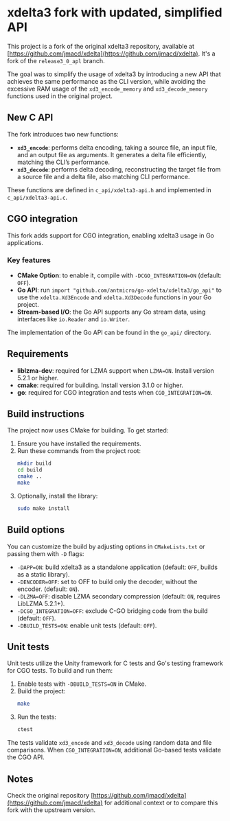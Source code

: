 # xdelta3 fork with updated, simplified API

This project is a fork of the original xdelta3 repository, available at [https://github.com/jmacd/xdelta](https://github.com/jmacd/xdelta).
It's a fork of the `release3_0_apl` branch.

The goal was to simplify the usage of xdelta3 by introducing a new API that achieves the same performance as the CLI version, while avoiding the excessive RAM usage of the `xd3_encode_memory` and `xd3_decode_memory` functions used in the original project.

## New C API

The fork introduces two new functions:
- **`xd3_encode`**: performs delta encoding, taking a source file, an input file, and an output file as arguments. It generates a delta file efficiently, matching the CLI’s performance.
- **`xd3_decode`**: performs delta decoding, reconstructing the target file from a source file and a delta file, also matching CLI performance.

These functions are defined in `c_api/xdelta3-api.h` and implemented in `c_api/xdelta3-api.c`.

## CGO integration

This fork adds support for CGO integration, enabling xdelta3 usage in Go applications.

### Key features

- **CMake Option**: to enable it, compile with `-DCGO_INTEGRATION=ON` (default: `OFF`).
- **Go API**: run `import "github.com/antmicro/go-xdelta/xdelta3/go_api"` to use the `xdelta.Xd3Encode` and `xdelta.Xd3Decode` functions in your Go project.
- **Stream-based I/O**: the Go API supports any Go stream data, using interfaces like `io.Reader` and `io.Writer`.

The implementation of the Go API can be found in the `go_api/` directory.

## Requirements

- **liblzma-dev**: required for LZMA support when `LZMA=ON`. Install version 5.2.1 or higher.
- **cmake**: required for building. Install version 3.1.0 or higher.
- **go**: required for CGO integration and tests when `CGO_INTEGRATION=ON`.

## Build instructions

The project now uses CMake for building. To get started:

1. Ensure you have installed the requirements.
2. Run these commands from the project root:
   ```bash
   mkdir build
   cd build
   cmake ..
   make
   ```
3. Optionally, install the library:
   ```bash
   sudo make install
   ```

## Build options

You can customize the build by adjusting options in `CMakeLists.txt` or passing them with `-D` flags:
- `-DAPP=ON`: build xdelta3 as a standalone application (default: `OFF`, builds as a static library).
- `-DENCODER=OFF`: set to OFF to build only the decoder, without the encoder. (default: `ON`).
- `-DLZMA=OFF`: disable LZMA secondary compression (default: `ON`, requires LibLZMA 5.2.1+).
- `-DCGO_INTEGRATION=OFF`: exclude C-GO bridging code from the build (default: `OFF`).
- `-DBUILD_TESTS=ON`: enable unit tests (default: `OFF`).

## Unit tests

Unit tests utilize the Unity framework for C tests and Go's testing framework for CGO tests. To build and run them:
1. Enable tests with `-DBUILD_TESTS=ON` in CMake.
2. Build the project:
   ```bash
   make
   ```
3. Run the tests:
   ```bash
   ctest
   ```
The tests validate `xd3_encode` and `xd3_decode` using random data and file comparisons. When `CGO_INTEGRATION=ON`, additional Go-based tests validate the CGO API.

## Notes

Check the original repository [https://github.com/jmacd/xdelta](https://github.com/jmacd/xdelta) for additional context or to compare this fork with the upstream version.
